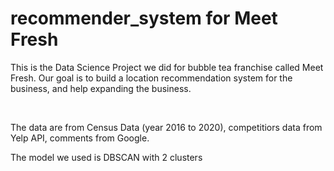 <h1> recommender_system for Meet Fresh </h1>
<p> This is the Data Science Project we did for bubble tea franchise called Meet Fresh. Our goal is to build a location recommendation system for the business, and help expanding the business. </P><br>
<p> The data are from Census Data (year 2016 to 2020), competitiors data from Yelp API, comments from Google.</p>
<p> The model we used is DBSCAN with 2 clusters </p>
